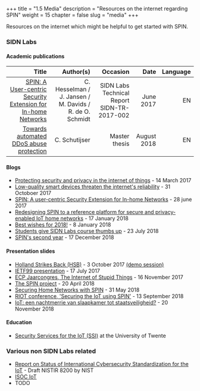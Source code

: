 +++
title = "1.5 Media"
description = "Resources on the internet regarding SPIN"
weight = 15
chapter = false
slug = "media"
+++

Resources on the internet which might be helpful to get started with SPIN.

### SIDN Labs

#### Academic publications
| Title | Author(s) | Occasion | Date | Language |
| -----:| ---------:| --------:| ----:| --------:|
| [SPIN: A User-centric Security Extension for In-home Networks](https://www.sidnlabs.nl/downloads/jK-ApC10TLqGf6iKbNZNYQ/8bb09c6fcc25c3b6f8fe9b8517bce5b8/SIDN-TR-2017-002.pdf) | C. Hesselman / J. Jansen / M. Davids / R. de O. Schmidt | SIDN Labs Technical Report SIDN-TR-2017-002 | June 2017 | EN
| [Towards automated DDoS abuse protection](https://www.sidnlabs.nl/downloads/xLLbnnp9RUukqYC90qfKzg/1f0e8627ab100b36eeb0363a1f576426/Towards_automated_DDoS_abuse_protection_CSchutijser.pdf) | C. Schutijser | Master thesis | August 2018 | EN

#### Blogs
* [Protecting security and privacy in the internet of things](https://www.sidnlabs.nl/en/news-and-blogs/protecting-security-and-privacy-in-the-internet-of-things) - 14 March 2017
* [Low-quality smart devices threaten the internet's reliability](https://www.sidnlabs.nl/a/weblog/low-quality-smart-devices-threaten-the-internets-reliability?language_id=2) - 31 Octoboer 2017
* [SPIN: A user-centric Security Extension for In-home Networks](https://www.sidnlabs.nl/a/weblog/spin-a-user-centric-security-extension-for-in-home-networks) - 28 june 2017
* [Redesigning SPIN to a reference platform for secure and privacy-enabled IoT home networks](https://www.sidnlabs.nl/a/weblog/redesigning-spin-to-a-reference-platform-for-secure-and-privacy-enabled-iot-home-networks?language_id=2) - 17 January 2018
* [Best wishes for 2018!](https://www.sidnlabs.nl/a/weblog/best-wishes-for-2018?language_id=2) - 8 January 2018
* [Students give SIDN Labs course thumbs up](https://www.sidnlabs.nl/a/weblog/students-give-sidn-labs-course-thumbs-up?language_id=2) - 23 July 2018
* [SPIN's second year](https://www.sidnlabs.nl/a/weblog/spins-second-year?language_id=2) - 17 December 2018

#### Presentation slides
* [Holland Strikes Back (HSB)](https://www.sidnlabs.nl/downloads/llcW5OHGSTOGd8k3ciE_wg/e1b55ea3144249f25364adecb2060eb3/SPIN_HSB_20171003.pdf) - 3 October 2017 [(demo session)](https://www.sidnlabs.nl/downloads/llcW5OHGSTOGd8k3ciE_wg/e1b55ea3144249f25364adecb2060eb3/SPIN_HSB_20171003.pdf)
* [IETF99 presentation](https://www.sidnlabs.nl/downloads/jv_d5glqQwmcQe_-yts2nQ/8a054d78ac8fde6dddc6dc82eff3e14e/SPIN_IETF_NMRG_20170717.pdf) - 17 July 2017
* [ECP Jaarcongres, The Internet of Stupid Things](https://www.sidnlabs.nl/downloads/kAEUVfO-SCmdqxvGxnNw9g/29a3dc75f71a518445664eb89f146eeb/The_Internet_of_Stupid_Things_-_ECP_Jaarcongres_2017.pdf) - 16 November 2017
* [The SPIN project](https://www.sidnlabs.nl/downloads/GQN6wHqhSrWPNE0nuK6SLA/9bf47fcfc3a2ccb32fe4ae70b14f21e1/sidn_labs_spin.pdf) - 20 April 2018
* [Securing Home Networks with SPIN](https://www.sidnlabs.nl/downloads/uP2QZqP3TKWu3_lcfQgeHg/e7ae530a1fca199acfd0b228b85a2f07/5_SPIN-Jamboree.pdf) - 31 May 2018
* [RIOT conference, 'Securing the IoT using SPIN'](https://www.sidnlabs.nl/downloads/3wP-IGc4So2R8cuyo9gVkQ/41b007842a0b6d9bc019482792aa49e8/2018-RIOT-Summit.pdf) - 13 September 2018
* [IoT: een nachtmerrie van slaapkamer tot staatsveiligheid?](https://www.sidnlabs.nl/downloads/8En-DtzRTSqgxR7LwpGyWw/add16e4982976e3c12e09b1405fa68ad/20181120_IOT_een_nachtmerrie_van_slaapkamer_tot_staatsveiligheid-v10.pdf) - 20 November 2018

#### Education
* [Security Services for the IoT (SSI)](https://courses.sidnlabs.nl/ssi/) at the University of Twente

### Various non SIDN Labs related
* [Report on Status of International Cybersecurity Standardization for the IoT](https://csrc.nist.gov/CSRC/media/Publications/nistir/8200/draft/documents/nistir8200-draft.pdf) - Draft NISTIR 8200 by NIST
* [ISOC IoT](https://www.internetsociety.org/iot/)
* TODO
